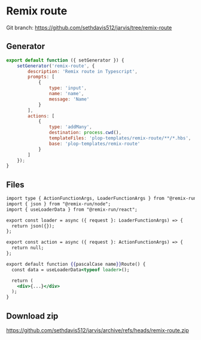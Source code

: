 # Remix route

Git branch: https://github.com/sethdavis512/jarvis/tree/remix-route

## Generator

```js title="plopfile.js"
export default function ({ setGenerator }) {
    setGenerator('remix-route', {
        description: 'Remix route in Typescript',
        prompts: [
            {
                type: 'input',
                name: 'name',
                message: 'Name'
            }
        ],
        actions: [
            {
                type: 'addMany',
                destination: process.cwd(),
                templateFiles: 'plop-templates/remix-route/**/*.hbs',
                base: 'plop-templates/remix-route'
            }
        ]
    });
}
```

## Files

```hbs title="{{lowerCase name}}.tsx.hbs"
import type { ActionFunctionArgs, LoaderFunctionArgs } from "@remix-run/node";
import { json } from "@remix-run/node";
import { useLoaderData } from "@remix-run/react";

export const loader = async ({ request }: LoaderFunctionArgs) => {
  return json({});
};

export const action = async ({ request }: ActionFunctionArgs) => {
  return null;
};

export default function {{pascalCase name}}Route() {
  const data = useLoaderData<typeof loader>();

  return (
    <div>{...}</div>
  );
}
```

## Download zip

https://github.com/sethdavis512/jarvis/archive/refs/heads/remix-route.zip
